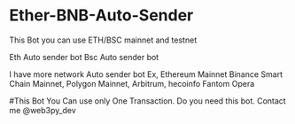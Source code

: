 # Ether-BNB-Auto-Sender


This Bot you can use ETH/BSC mainnet and testnet

Eth Auto sender bot 
Bsc Auto sender bot


I have more network Auto sender bot
 Ex,
   Ethereum Mainnet
   Binance Smart Chain Mainnet,
   Polygon Mainnet,
   Arbitrum,
   hecoinfo
   Fantom Opera
   
   
   
   
   #This Bot You Can use only One Transaction. Do you need this bot. Contact me @web3py_dev
